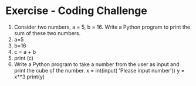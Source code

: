 # Exercise - Coding Challenge
 
1. Consider two numbers, a = 5, b = 16. Write a Python program to print the sum of these two numbers.
2. a=5
4. b=16
5. c = a + b
6. print (c)
3. Write a Python program to take a number from the user as input and print the cube of the number.
    x = int(input( 'Please input number'))
    y = x**3
    print(y)
